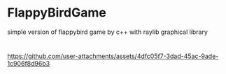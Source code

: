 
# FlappyBirdGame
simple version of flappybird game by c++ with raylib graphical library
#
https://github.com/user-attachments/assets/4dfc05f7-3dad-45ac-9ade-1c906f8d96b3
